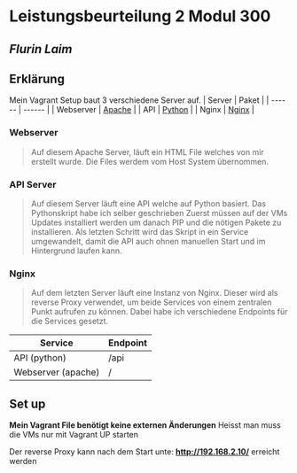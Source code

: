 # Leistungsbeurteilung 2 Modul 300
## _Flurin Laim_

## Erklärung
Mein Vagrant Setup baut 3 verschiedene Server auf.
| Server | Paket |
| ------ | ------ |
| Webserver | [Apache][webserver] |
| API | [Python][api] |
| Nginx | [Nginx][nginx] |


### Webserver
> Auf diesem Apache Server, läuft ein HTML File welches von mir erstellt wurde.
> Die Files werdem vom Host System übernommen.


### API Server
> Auf diesem Server läuft eine API welche auf Python basiert. Das Pythonskript habe ich selber geschrieben
> Zuerst müssen auf der VMs Updates installiert werden um danach PIP und die nötigen Pakete zu installieren.
> Als letzten Schritt wird das Skript in ein Service umgewandelt, damit die API auch ohnen manuellen Start und im Hintergrund laufen kann.


### Nginx
> Auf dem letzten Server läuft eine Instanz von Nginx. Dieser wird als reverse Proxy verwendet, um beide Services von einem zentralen Punkt aufrufen zu können.
> Dabei habe ich verschiedene Endpoints für die Services gesetzt.
> 
> 
| Service | Endpoint |
| ------ | ------ |
| API (python) | /api |
| Webserver (apache) | / |


## Set up
**Mein Vagrant File benötigt keine externen Änderungen**
Heisst man muss die VMs nur mit Vagrant UP starten

Der reverse Proxy kann nach dem Start unte: **http://192.168.2.10/** erreicht werden



[webserver]: <https://www.apache.org/>
[api]: <https://github.com/Flurin17/API>
[nginx]: <https://www.nginx.com/>